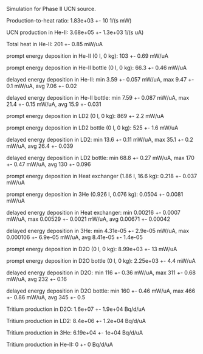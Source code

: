 Simulation for Phase II UCN source.

Production-to-heat ratio:
1.83e+03 +- 10 1/(s mW)

UCN production in He-II:
3.68e+05 +- 1.3e+03 1/(s uA)

Total heat in He-II:
201 +- 0.85 mW/uA

prompt energy deposition in He-II (0 l, 0 kg):
103 +- 0.69 mW/uA

prompt energy deposition in He-II bottle (0 l, 0 kg):
66.3 +- 0.46 mW/uA

delayed energy deposition in He-II:
min 3.59 +- 0.057 mW/uA, max 9.47 +- 0.1 mW/uA, avg 7.06 +- 0.02

delayed energy deposition in He-II bottle:
min 7.59 +- 0.087 mW/uA, max 21.4 +- 0.15 mW/uA, avg 15.9 +- 0.031

prompt energy deposition in LD2 (0 l, 0 kg):
869 +- 2.2 mW/uA

prompt energy deposition in LD2 bottle (0 l, 0 kg):
525 +- 1.6 mW/uA

delayed energy deposition in LD2:
min 13.6 +- 0.11 mW/uA, max 35.1 +- 0.2 mW/uA, avg 26.4 +- 0.039

delayed energy deposition in LD2 bottle:
min 68.8 +- 0.27 mW/uA, max 170 +- 0.47 mW/uA, avg 130 +- 0.096

prompt energy deposition in Heat exchanger (1.86 l, 16.6 kg):
0.218 +- 0.037 mW/uA

prompt energy deposition in 3He (0.926 l, 0.076 kg):
0.0504 +- 0.0081 mW/uA

delayed energy deposition in Heat exchanger:
min 0.00216 +- 0.0007 mW/uA, max 0.00529 +- 0.0021 mW/uA, avg 0.00671 +- 0.00042

delayed energy deposition in 3He:
min 4.31e-05 +- 2.9e-05 mW/uA, max 0.000106 +- 6.9e-05 mW/uA, avg 8.41e-05 +- 1.4e-05

prompt energy deposition in D2O (0 l, 0 kg):
8.99e+03 +- 13 mW/uA

prompt energy deposition in D2O bottle (0 l, 0 kg):
2.25e+03 +- 4.4 mW/uA

delayed energy deposition in D2O:
min 116 +- 0.36 mW/uA, max 311 +- 0.68 mW/uA, avg 232 +- 0.16

delayed energy deposition in D2O bottle:
min 160 +- 0.46 mW/uA, max 466 +- 0.86 mW/uA, avg 345 +- 0.5

Tritium production in D2O:
1.6e+07 +- 1.9e+04 Bq/d/uA

Tritium production in LD2:
8.4e+06 +- 1.2e+04 Bq/d/uA

Tritium production in 3He:
6.19e+04 +- 1e+04 Bq/d/uA

Tritium production in He-II:
0 +- 0 Bq/d/uA

